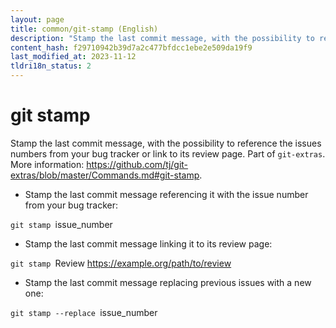 ```yaml
---
layout: page
title: common/git-stamp (English)
description: "Stamp the last commit message, with the possibility to reference the issues numbers from your bug tracker or link to its review page."
content_hash: f29710942b39d7a2c477bfdcc1ebe2e509da19f9
last_modified_at: 2023-11-12
tldri18n_status: 2
---
```

# git stamp

Stamp the last commit message, with the possibility to reference the issues numbers from your bug tracker or link to its review page.
Part of `git-extras`.
More information: <https://github.com/tj/git-extras/blob/master/Commands.md#git-stamp>.

- Stamp the last commit message referencing it with the issue number from your bug tracker:

`git stamp `<span class="tldr-var badge badge-pill bg-dark-lm bg-white-dm text-white-lm text-dark-dm font-weight-bold">issue_number</span>

- Stamp the last commit message linking it to its review page:

`git stamp `<span class="tldr-var badge badge-pill bg-dark-lm bg-white-dm text-white-lm text-dark-dm font-weight-bold">Review https://example.org/path/to/review</span>

- Stamp the last commit message replacing previous issues with a new one:

`git stamp --replace `<span class="tldr-var badge badge-pill bg-dark-lm bg-white-dm text-white-lm text-dark-dm font-weight-bold">issue_number</span>
